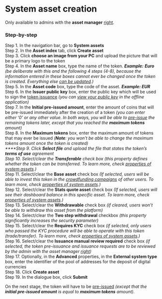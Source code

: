 # System asset creation

Only available to admins with the **asset manager** [right](../admin-account-management/rights-of-admins-on-the-platform.md).

### Step-by-step <a id="step-by-step"></a>

Step 1. In the navigation bar, go to **System assets**  
Step 2. In the **Asset index** tab, click **Create asset**  
Step 3. Click **choose an image from your PC** and upload the picture that will be a primary logo to the token  
Step 4. In the **Asset name** box, type the name of the token. _**Example:** **Euro** \(be deliberate with this and the following 4 steps \(4-8\), because the information entered in these boxes cannot ever be changed once the token is created. Everything else_ [_can be updated_](system-asset-properties-update.md)_.\)_  
Step 5. In the **Asset code** box, type the code of the asset. _**Example: EUR**_  
Step 6. In the **Issuer public key** box, enter the public key which will be used to sign the [token issuance](system-asset-issuance.md) _\(you can_ [_view your public key_](../offline-application/view-the-issuer-public-key.md) _in the offline application\)_  
Step 7. In the **Initial pre-issued amount**, enter the amount of coins that will be pre-issued immediately after the creation of a token _\(you can enter either ‘0’ or any other value. In both ways, you will be able to_ [_pre-issue_](system-asset-pre-issuance.md) _the remaining tokens later, except that you reached the **maximum tokens** amount\)_  
Step 8. In the **Maximum tokens** box, enter the maximum amount of tokens that may ever be issued _\(**Note**: you won’t be able to change the maximum tokens amount once the token is created\)  
****_Step 9. Click **Select file** and upload the file that states the token’s **terms of use** agreement  
Step 10. Select/clear the **Transferable** check box _\(this property defines whether the token can be transferred. To learn more, check_ [_properties of system assets_](properties-of-system-assets.md)_.\)_  
Step 11. Select/clear the **Base asset** check box _\(If selected, users will be able to invest this token in the_ [_crowdfunding campaigns_](../../user-guide/crowdfunding-campaigns/overview.md) _of other users. To learn more, check_ [_properties of system assets_](properties-of-system-assets.md)_.\)_  
Step 12. Select/clear the **Stats quote asset** check box _\(If selected, users will see their dashboard balance in this specific asset. To learn more, check_ [_properties of system assets_](properties-of-system-assets.md)_.\)_  
Step 13. Select/clear the **Withdrawable** check box _\(if cleared, users won’t be able to withdraw this asset from the platform\)_  
Step 14. Select/clear the **Two step withdrawal** checkbox _\(this property significantly increases the security parameter\)_  
Step 15. Select/clear the **Requires KYC** check box _\(if selected, only users who passed the KYC procedure will be able to operate with this token \(trade/transfer\). To learn more, check_ [_properties of system assets_](properties-of-system-assets.md)_.\)_  
Step 16. Select/clear the **Issuance manual review required** check box _\(if selected, the token pre-issuance and issuance requests are to be reviewed by the admin with the asset manager_ [_right_](../admin-account-management/rights-of-admins-on-the-platform.md)_\)_  
Step 17. Optionally, in the **Advanced** properties, in the **External system type** box, enter the identifier of the pool of addresses for the deposit of digital currencies  
Step 18. Click **Create asset**  
Step 19. In the dialogue box, click **Submit**

On the next stage, the token will have to be [pre-issued](system-asset-pre-issuance.md) _\(except that the **initial pre-issued amount** is equal to **maximum tokens** amount\)._

